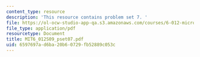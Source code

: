 ```yaml
---
content_type: resource
description: 'This resource contains problem set 7. '
file: https://ol-ocw-studio-app-qa.s3.amazonaws.com/courses/6-012-microelectronic-devices-and-circuits-spring-2009/6597697ad6ba20b60729fb52889c053c_MIT6_012S09_pset07.pdf
file_type: application/pdf
resourcetype: Document
title: MIT6_012S09_pset07.pdf
uid: 6597697a-d6ba-20b6-0729-fb52889c053c
---
```

